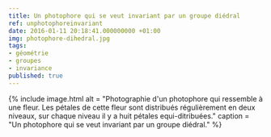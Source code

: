 ```yaml
---
title: Un photophore qui se veut invariant par un groupe diédral
ref: unphotophoreinvariant
date: 2016-01-11 20:18:41.000000000 +01:00
img: photophore-dihedral.jpg
tags:
- géométrie
- groupes
- invariance
published: true
---
```


{% include image.html
alt = "Photographie d'un photophore qui ressemble à une fleur. Les pétales de cette fleur sont distribués régulièrement en deux niveaux, sur chaque niveau il y a huit pétales equi-ditribuées."
caption = "Un photophore qui se veut invariant par un groupe diédral." %}
